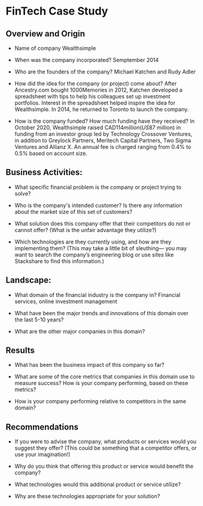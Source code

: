 # FinTech Case Study

## Overview and Origin

* Name of company
Wealthsimple

* When was the company incorporated?
Semptember 2014

* Who are the founders of the company?
Michael Katchen and Rudy Adler

* How did the idea for the company (or project) come about?
After Ancestry.com bought 1000Memories in 2012, Katchen developed a spreadsheet with tips to help his colleagues set up investment portfolios. Interest in the spreadsheet helped inspire the idea for Wealthsimple. In 2014, he returned to Toronto to launch the company.

* How is the company funded? How much funding have they received?
In October 2020, Wealthsimple raised CAD$114 million (US$87 million) in funding from an investor group led by Technology Crossover Ventures, in addition to Greylock Partners, Meritech Capital Partners, Two Sigma Ventures and Allianz X. An annual fee is charged ranging from 0.4% to 0.5% based on account size. 

## Business Activities:

* What specific financial problem is the company or project trying to solve?

* Who is the company's intended customer?  Is there any information about the market size of this set of customers?

* What solution does this company offer that their competitors do not or cannot offer? (What is the unfair advantage they utilize?)

* Which technologies are they currently using, and how are they implementing them? (This may take a little bit of sleuthing–– you may want to search the company’s engineering blog or use sites like Stackshare to find this information.)

## Landscape:

* What domain of the financial industry is the company in? 
Financial services, online investment management

* What have been the major trends and innovations of this domain over the last 5-10 years?

* What are the other major companies in this domain?

## Results

* What has been the business impact of this company so far?

* What are some of the core metrics that companies in this domain use to measure success? How is your company performing, based on these metrics?

* How is your company performing relative to competitors in the same domain?

## Recommendations

* If you were to advise the company, what products or services would you suggest they offer? (This could be something that a competitor offers, or use your imagination!)

* Why do you think that offering this product or service would benefit the company?

* What technologies would this additional product or service utilize?

* Why are these technologies appropriate for your solution?
